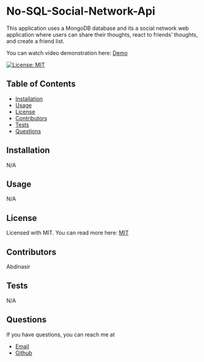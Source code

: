 # No-SQL-Social-Network-Api

This application uses a MongoDB database and its a social network web application where users can share their thoughts, react to friends’ thoughts, and create a friend list.

You can watch video demonstration here: [Demo](https://drive.google.com/file/d/1bPNpL8NIxF4-5ryQzIf0RdzEbGKjT_Hw/view)

[![License: MIT](https://img.shields.io/badge/License-MIT-yellow.svg)](https://opensource.org/licenses/MIT)

## Table of Contents
* [Installation](#installation)
* [Usage](#usage)
* [License](#license)
* [Contributors](#contributors)
* [Tests](#tests)
* [Questions](#questions) 

## Installation
N/A

## Usage
N/A

## License
Licensed with MIT. You can read more here:
[MIT](https://opensource.org/licenses/MIT)


## Contributors
Abdinasir

## Tests
N/A

## Questions

If you have questions, you can reach me at 
* [Email](abdinasirduud20@gmail.com)
* [Github](https://github.com/abdinasirh)






